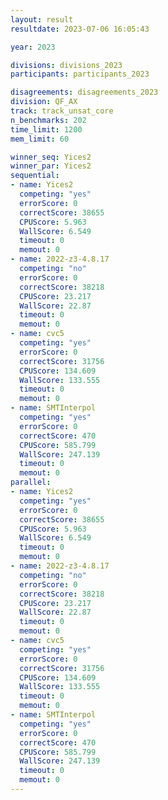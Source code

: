 ```yaml
---
layout: result
resultdate: 2023-07-06 16:05:43

year: 2023

divisions: divisions_2023
participants: participants_2023

disagreements: disagreements_2023
division: QF_AX
track: track_unsat_core
n_benchmarks: 202
time_limit: 1200
mem_limit: 60

winner_seq: Yices2
winner_par: Yices2
sequential:
- name: Yices2
  competing: "yes"
  errorScore: 0
  correctScore: 38655
  CPUScore: 5.963
  WallScore: 6.549
  timeout: 0
  memout: 0
- name: 2022-z3-4.8.17
  competing: "no"
  errorScore: 0
  correctScore: 38218
  CPUScore: 23.217
  WallScore: 22.87
  timeout: 0
  memout: 0
- name: cvc5
  competing: "yes"
  errorScore: 0
  correctScore: 31756
  CPUScore: 134.609
  WallScore: 133.555
  timeout: 0
  memout: 0
- name: SMTInterpol
  competing: "yes"
  errorScore: 0
  correctScore: 470
  CPUScore: 585.799
  WallScore: 247.139
  timeout: 0
  memout: 0
parallel:
- name: Yices2
  competing: "yes"
  errorScore: 0
  correctScore: 38655
  CPUScore: 5.963
  WallScore: 6.549
  timeout: 0
  memout: 0
- name: 2022-z3-4.8.17
  competing: "no"
  errorScore: 0
  correctScore: 38218
  CPUScore: 23.217
  WallScore: 22.87
  timeout: 0
  memout: 0
- name: cvc5
  competing: "yes"
  errorScore: 0
  correctScore: 31756
  CPUScore: 134.609
  WallScore: 133.555
  timeout: 0
  memout: 0
- name: SMTInterpol
  competing: "yes"
  errorScore: 0
  correctScore: 470
  CPUScore: 585.799
  WallScore: 247.139
  timeout: 0
  memout: 0
---
```

